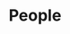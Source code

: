 ---
grouptype: Alumni
title: People
customimage: /images/people/1.png
customname: Xiaoming Zhao
customtype: Master
customemail: zhaoxiaoming@example.com
customintro: I focus on making the machine understand linguistic syntax and semantic I focus on making the machine understand linguistic syntax 
social:
  - title: "Homepage"
    icon: "fa-solid fa-house"
    link: "https://example.com/homepage"
  - title: "Twitter"
    icon: "fa fa-twitter"
    link: "https://twitter.com/yourusername"
  - title: "GitHub"
    icon: "fa fa-github"
    link: "https://github.com/yourusername"
  - title: "Bilibii"
    icon: "fa-brands fa-bilibili"
    link: "https://github.com/yourusername"
  - title: "Weibo"
    icon: "fa-brands fa-weibo"
    link: "https://github.com/yourusername"
---